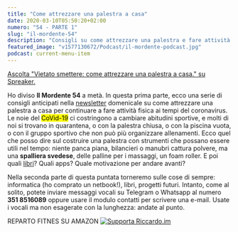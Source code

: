 ```yaml
---
title: "Come attrezzare una palestra a casa"
date: 2020-03-10T05:50:20+02:00
numero: "54 - PARTE 1"
slug: "il-mordente-54"
description: "Consigli su come attrezzare una palestra e fare attività fisica a casa ai tempi del coronavirus. Prima parte della puntata 54 del podcast Il Mordente. Autore: Riccardo Palombo."
featured_image: "v1577130672/Podcast/il-mordente-podcast.jpg"
podcast: current-menu-item
---
```


<a class="spreaker-player" rel="nofollow noopener" href="https://www.spreaker.com/episode/23680245" data-resource="episode_id=23680245" data-width="100%" data-height="200px" data-theme="light" data-playlist="false" data-playlist-continuous="false" data-autoplay="false" data-live-autoplay="false" data-chapters-image="true" data-episode-image-position="right" data-hide-logo="false" data-hide-likes="false" data-hide-comments="false" data-hide-sharing="false" data-hide-download="true">Ascolta "Vietato smettere: come attrezzare una palestra a casa." su Spreaker.</a>

Ho diviso **Il Mordente 54** a metà. In questa prima parte, ecco una serie di consigli anticipati nella [newsletter](/newsletter/ "Newsletter di Riccardo Palombo") domenicale su come attrezzare una palestra a casa per continuare a fare attività fisica ai tempi del coronavirus. Le noie del <mark>CoVid-19</mark> ci costringono a cambiare abitudini sportive, e molti di noi si trovano in quarantena, o con la palestra chiusa, o con la piscina vuota, o con il gruppo sportivo che non può più organizzare allenamenti. Ecco quel che posso dire sul costruire una palestra con strumenti che possano essere utili nel tempo: niente panca piana, bilancieri o manubri cattura polvere, ma una **spalliera svedese**, delle palline per i massaggi, un foam roller. E poi quali [libri](/libri/ "Libri consigliati da Riccardo Palombo")? Quali apps? Quale motivazione per andare avanti?

Nella seconda parte di questa puntata torneremo sulle cose di sempre: informatica (ho comprato un netbook!), libri, progetti futuri. Intanto, come al solito, potete inviare messaggi vocali su Telegram o Whatsapp al numero **351 8516089** oppure usare il modulo contatti per scrivere una e-mail. Usate i vocali ma non esagerate con la lunghezza: andate al punto.

<aside class="yt-iscriviti">
                    <span class="atail-multitext-text">REPARTO FITNES SU AMAZON</span>
                    <a href="https://amzn.to/33b9DSH" rel="nofollow noopener" target="_blank"
                        title="Aiutami a migliorare il podcast e il sito">
                        <img data-src="https://res.cloudinary.com/rim/image/upload/w_auto,c_scale,q_75,f_auto/v1562766484/amazon.png"
                            alt="Supporta Riccardo.im" class="cld-responsive lazyload" />
                    </a>
                </aside>
